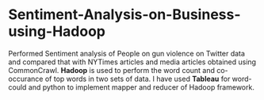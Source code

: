 # Sentiment-Analysis-on-Business-using-Hadoop
Performed Sentiment analysis of People on gun violence on Twitter data and compared that with NYTimes articles and media articles obtained using CommonCrawl. **Hadoop** is used to perform the word count and co-occurance of top words in two sets of data. I have used **Tableau** for word-could and python to implement mapper and reducer of Hadoop framework.
